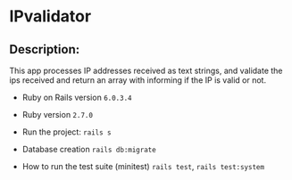 # IPvalidator

## Description:
This app processes IP addresses received as text strings, and validate the ips received and return an array with informing if the IP is valid or not.

* Ruby on Rails version 
`6.0.3.4`

* Ruby version
`2.7.0`

* Run the project:
`rails s`

* Database creation
`rails db:migrate`

* How to run the test suite (minitest)
`rails test`,
`rails test:system`
